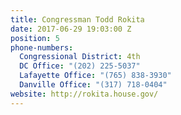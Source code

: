 ```yaml
---
title: Congressman Todd Rokita
date: 2017-06-29 19:03:00 Z
position: 5
phone-numbers:
  Congressional District: 4th
  DC Office: "(202) 225-5037"
  Lafayette Office: "(765) 838-3930"
  Danville Office: "(317) 718-0404"
website: http://rokita.house.gov/
---
```


